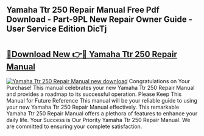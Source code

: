 ## Yamaha Ttr 250 Repair Manual Free Pdf Download - Part-9PL New Repair Owner Guide - User Service Edition DicTj

# <h2><a href="http://bc49274.oget.top/?id=Yamaha+Ttr+250+Repair+Manual">🔗Download New 👉🔴 Yamaha Ttr 250 Repair Manual</a></h2>

[![Yamaha Ttr 250 Repair Manual new download](https://i.imgur.com/5g1atiW.png)](http://bc49274.oget.top/?id=Yamaha+Ttr+250+Repair+Manual)
Congratulations on Your Purchase! This manual celebrates your new Yamaha Ttr 250 Repair Manual and provides a roadmap to its successful operation. Please Keep This Manual for Future Reference This manual will be your reliable guide to using your new Yamaha Ttr 250 Repair Manual effectively. This remarkable Yamaha Ttr 250 Repair Manual offers a plethora of features to enhance your daily life. Your Success is Our Priority Yamaha Ttr 250 Repair Manual. We are committed to ensuring your complete satisfaction.
